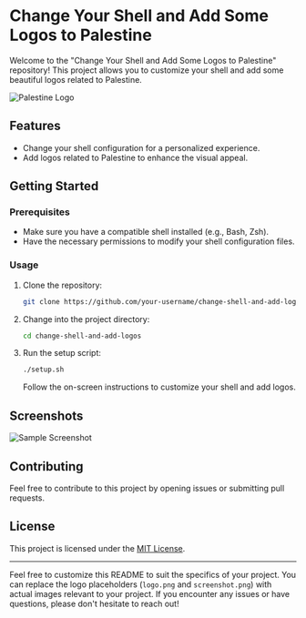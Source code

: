 # Change Your Shell and Add Some Logos to Palestine

Welcome to the "Change Your Shell and Add Some Logos to Palestine" repository! This project allows you to customize your shell and add some beautiful logos related to Palestine.

![Palestine Logo](logo.png)

## Features

- Change your shell configuration for a personalized experience.
- Add logos related to Palestine to enhance the visual appeal.

## Getting Started

### Prerequisites

- Make sure you have a compatible shell installed (e.g., Bash, Zsh).
- Have the necessary permissions to modify your shell configuration files.

### Usage

1. Clone the repository:

    ```bash
    git clone https://github.com/your-username/change-shell-and-add-logos.git
    ```

2. Change into the project directory:

    ```bash
    cd change-shell-and-add-logos
    ```

3. Run the setup script:

    ```bash
    ./setup.sh
    ```

    Follow the on-screen instructions to customize your shell and add logos.

## Screenshots

![Sample Screenshot](screenshot.png)

## Contributing

Feel free to contribute to this project by opening issues or submitting pull requests.

## License

This project is licensed under the [MIT License](LICENSE).

---

Feel free to customize this README to suit the specifics of your project. You can replace the logo placeholders (`logo.png` and `screenshot.png`) with actual images relevant to your project. If you encounter any issues or have questions, please don't hesitate to reach out!

